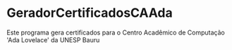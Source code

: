 # GeradorCertificadosCAAda
Este programa gera certificados para o Centro Acadêmico de Computação 'Ada Lovelace' da UNESP Bauru <br>
